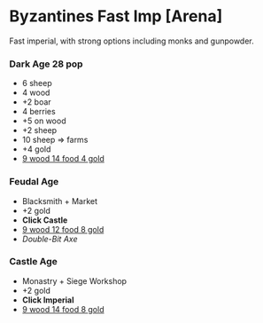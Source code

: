 # Byzantines Fast Imp [Arena]

Fast imperial, with strong options including monks and gunpowder.

<div class="row">
<div class="col">

### Dark Age 28 pop

- 6 sheep
- 4 wood
- +2 boar
- 4 berries
- +5 on wood
- +2 sheep
- 10 sheep => farms
- +4 gold
- <u>9 wood 14 food 4 gold</u>

</div>

<div class="col">

### Feudal Age

- Blacksmith + Market
- +2 gold
- **Click Castle**
- <u>9 wood 12 food 8 gold</u>
- _Double-Bit Axe_

### Castle Age

- Monastry + Siege Workshop
- +2 gold
- **Click Imperial**
- <u>9 wood 14 food 8 gold</u>

</div>
</div>
